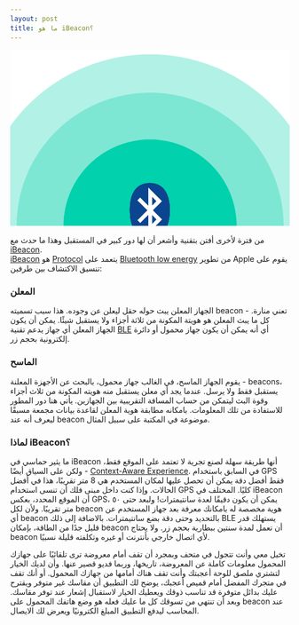 ```yaml
---
layout: post
title: ما هو iBeacon؟
---
```

![Alt text](/images/ibeacon.png)

من فترة لأخرى أفتن بتقنية وأشعر أن لها دور كبير في المستقبل وهذا ما حدث مع [iBeacon][iBeacon].  
 [iBeacon][iBeacon] هو [Protocol] يتعمد على [Bluetooth low energy][BLE] من تطوير Apple يقوم على تنسيق الاكتشاف بين طرفين:
### المعلن
الجهاز المعلن يبث حوله حقل ليعلن عن وجوده. هذا سبب تسميته beacon - تعني منارة. كل ما يبث المعلن هو هويتة المكونة من ثلاثة أجزاء ولا يستقبل شيئًا. يمكن أن يكون الجهاز المعلن أي جهاز يدعم تقنية [BLE] أي أنه يمكن أن يكون جهاز محمول أو دائرة إلكترونية بحجم زر. 
### الماسح
يقوم الجهاز الماسح، في الغالب جهاز محمول، بالبحث عن الأجهزة المعلنة - beacons، يستقبل فقط ولا يرسل. عندما يجد أي معلن يستقبل منه هويته المكونة من ثلاث أجزاء وقوة البث ليتمكن من حساب المسافة التقريبية بين الجهازين. يأتي هنا دور المطور للاستفادة من تلك المعلومات. بامكانه مطابقة هوية   المعلن لقاعدة بيانات مجمعة مسبقًا ليعرف أنه عند beacon موضوعة في المكتبة على سبيل المثال.

### لماذا iBeacon؟
ما يثير حماسي في iBeacon أنها طريقة سهلة لصنع تجرية لا تعتمد على الموقع فقط، ولكن على السياق أيضًا - [Context-Aware Experience][CA]. في السابق باستخدام GPS فقط أفضل دقة يمكن أن تحصل عليها لمكان المستخدم هي 8 متر تقريبًا، هذا في أفضل الحالات. وإذا كنت داخل مبنى فلك أن تنسى استخدام GPS كليًا. المختلف في iBeacon  أن الموقع المحدد، بعكس GPS، يمكن أن يكون دقيقًا لعدة سانتيمترات! ولبعد حتى ٥٠ متر تقريبًا. ولأن لكل beacon هوية مخصصة له بامكانك معرفة بعد جهاز المستخدم عن أي beacon بالتحديد وحتى دقة بضع سانتيمترات. بالاضافة إلى ذلك BLE يستهلك قدر قليل جدًا من الطاقة، بإمكان beacon أن تعمل لمدة سنتين ببطارية بحجم زر. ولا يحتاج beacon لأي اتصال خارجي بأنترنت أو غيره وتكلفته قليلة نسبيًا.  
 
  تخيل معي وأنت تتجول في متحف وبمجرد أن تقف أمام معروضة ترى تلقائيًا على جهازك المحمول معلومات كاملة عن المعروضة، تاريخها، وربما فديو قصير عنها. وأن لديك الخيار لتشتري ملصق  للوحة أعجبتك وأنت تقف هناك أمامها من جهازك المحمول. أو أنك تقف في متجرك المفضل أمام قميص أعجبك، يوضح لك التطبيق أن مقاسك غير متوفر ويقترح عليك بدائل متوفرة قد تناسب ذوقك ويعطيك الخيار لاستقبال إشعار عند توفر مقاسك. وبعد أن تنتهي من تسوقك كل ما عليك فعله هو وضع هاتفك المحمول على beacon عند المحاسب ليدفع التطبيق المبلغ الكترونيًا ويعرض لك الايصال.
 
[iBeacon]: http://en.wikipedia.org/wiki/IBeacon
[Protocol]: http://en.wikipedia.org/wiki/Communications_protocol
[BLE]: http://en.wikipedia.org/wiki/Bluetooth_low_energy
[CA]: http://en.wikipedia.org/wiki/Context_awareness